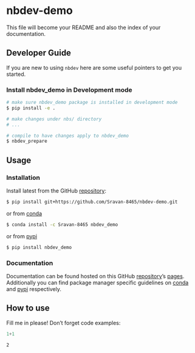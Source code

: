 # nbdev-demo


<!-- WARNING: THIS FILE WAS AUTOGENERATED! DO NOT EDIT! -->

This file will become your README and also the index of your
documentation.

## Developer Guide

If you are new to using `nbdev` here are some useful pointers to get you
started.

### Install nbdev_demo in Development mode

``` sh
# make sure nbdev_demo package is installed in development mode
$ pip install -e .

# make changes under nbs/ directory
# ...

# compile to have changes apply to nbdev_demo
$ nbdev_prepare
```

## Usage

### Installation

Install latest from the GitHub
[repository](https://github.com/Sravan-8465/nbdev-demo):

``` sh
$ pip install git+https://github.com/Sravan-8465/nbdev-demo.git
```

or from [conda](https://anaconda.org/Sravan-8465/nbdev-demo)

``` sh
$ conda install -c Sravan-8465 nbdev_demo
```

or from [pypi](https://pypi.org/project/nbdev-demo/)

``` sh
$ pip install nbdev_demo
```

### Documentation

Documentation can be found hosted on this GitHub
[repository](https://github.com/Sravan-8465/nbdev-demo)’s
[pages](https://Sravan-8465.github.io/nbdev-demo/). Additionally you can
find package manager specific guidelines on
[conda](https://anaconda.org/Sravan-8465/nbdev-demo) and
[pypi](https://pypi.org/project/nbdev-demo/) respectively.

## How to use

Fill me in please! Don’t forget code examples:

``` python
1+1
```

    2
